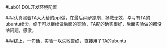 #Lab01 DOL开发环境配置

###认真照着TA大大给的ppt做，在最后两步跑崩，拯救无效，幸亏有TA的ubuntu续命，终于可以继续做后面的实验，TA配的确实很好，后面实验做的都没啥问题，感激。

###综上，一句话，实验一以失败告终，直接用了TA的ubuntu



